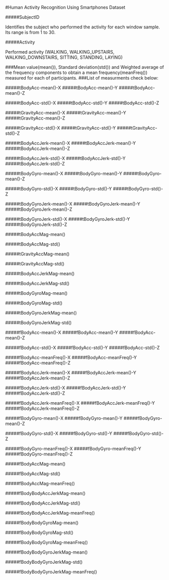 #Human Activity Recognition Using Smartphones Dataset

#####SubjectID

Identifies the subject who performed the activity for each window sample. Its range is from 1 to 30.

#####Activity

Performed activity (WALKING, WALKING_UPSTAIRS, WALKING_DOWNSTAIRS, SITTING, STANDING, LAYING)

###Mean value(mean()), Standard deviation(std()) and Weighted average of the frequency components to obtain a mean frequency(meanFreq()) measured for each of participants.
###List of measurments check below:

#####tBodyAcc-mean()-X
#####tBodyAcc-mean()-Y
#####tBodyAcc-mean()-Z

#####tBodyAcc-std()-X
#####tBodyAcc-std()-Y
#####tBodyAcc-std()-Z

#####tGravityAcc-mean()-X
#####tGravityAcc-mean()-Y
#####tGravityAcc-mean()-Z

#####tGravityAcc-std()-X
#####tGravityAcc-std()-Y
#####tGravityAcc-std()-Z

#####tBodyAccJerk-mean()-X
#####tBodyAccJerk-mean()-Y
#####tBodyAccJerk-mean()-Z

#####tBodyAccJerk-std()-X
#####tBodyAccJerk-std()-Y
#####tBodyAccJerk-std()-Z

#####tBodyGyro-mean()-X
#####tBodyGyro-mean()-Y
#####tBodyGyro-mean()-Z

#####tBodyGyro-std()-X
#####tBodyGyro-std()-Y
#####tBodyGyro-std()-Z

#####tBodyGyroJerk-mean()-X
#####tBodyGyroJerk-mean()-Y
#####tBodyGyroJerk-mean()-Z

#####tBodyGyroJerk-std()-X
#####tBodyGyroJerk-std()-Y
#####tBodyGyroJerk-std()-Z

#####tBodyAccMag-mean()

#####tBodyAccMag-std()

#####tGravityAccMag-mean()

#####tGravityAccMag-std()

#####tBodyAccJerkMag-mean()

#####tBodyAccJerkMag-std()

#####tBodyGyroMag-mean()

#####tBodyGyroMag-std()

#####tBodyGyroJerkMag-mean()

#####tBodyGyroJerkMag-std()

#####fBodyAcc-mean()-X
#####fBodyAcc-mean()-Y
#####fBodyAcc-mean()-Z

#####fBodyAcc-std()-X
#####fBodyAcc-std()-Y
#####fBodyAcc-std()-Z

#####fBodyAcc-meanFreq()-X
#####fBodyAcc-meanFreq()-Y
#####fBodyAcc-meanFreq()-Z

#####fBodyAccJerk-mean()-X
#####fBodyAccJerk-mean()-Y
#####fBodyAccJerk-mean()-Z

#####fBodyAccJerk-std()-X
#####fBodyAccJerk-std()-Y
#####fBodyAccJerk-std()-Z

#####fBodyAccJerk-meanFreq()-X
#####fBodyAccJerk-meanFreq()-Y
#####fBodyAccJerk-meanFreq()-Z

#####fBodyGyro-mean()-X
#####fBodyGyro-mean()-Y
#####fBodyGyro-mean()-Z

#####fBodyGyro-std()-X
#####fBodyGyro-std()-Y
#####fBodyGyro-std()-Z

#####fBodyGyro-meanFreq()-X
#####fBodyGyro-meanFreq()-Y
#####fBodyGyro-meanFreq()-Z

#####fBodyAccMag-mean()

#####fBodyAccMag-std()

#####fBodyAccMag-meanFreq()

#####fBodyBodyAccJerkMag-mean()

#####fBodyBodyAccJerkMag-std()

#####fBodyBodyAccJerkMag-meanFreq()

#####fBodyBodyGyroMag-mean()

#####fBodyBodyGyroMag-std()

#####fBodyBodyGyroMag-meanFreq()

#####fBodyBodyGyroJerkMag-mean()

#####fBodyBodyGyroJerkMag-std()

#####fBodyBodyGyroJerkMag-meanFreq()
